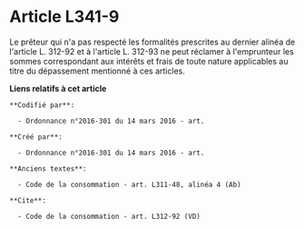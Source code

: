 # Article L341-9

Le prêteur qui n'a pas respecté les formalités prescrites au dernier alinéa de l'article L. 312-92 et à l'article L. 312-93
ne peut réclamer à l'emprunteur les sommes correspondant aux intérêts et frais de toute nature applicables au titre du
dépassement mentionné à ces articles.

**Liens relatifs à cet article**

	**Codifié par**:

	  - Ordonnance n°2016-301 du 14 mars 2016 - art.

	**Créé par**:

	  - Ordonnance n°2016-301 du 14 mars 2016 - art.

	**Anciens textes**:

	  - Code de la consommation - art. L311-48, alinéa 4 (Ab)

	**Cite**:

	  - Code de la consommation - art. L312-92 (VD)
